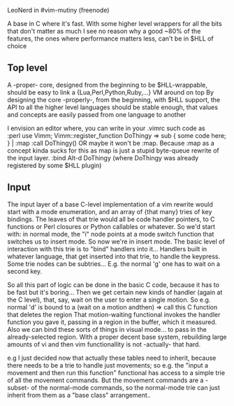 LeoNerd in #vim-mutiny (freenode)


A base in C where it's fast. With some higher level wrappers for all the bits
that don't matter as much I see no reason why a good ~80% of the features, the
ones where performance matters less, can't be in $HLL of choice

Top level
---------
A -proper- core, designed from the beginning to be $HLL-wrappable, should be
easy to link a {Lua,Perl,Python,Ruby,...} VM around on top By designing the core
-properly-, from the beginning, with $HLL support, the API to all the higher
level languages should be stable enough, that values and concepts are easily
passed from one language to another

I envision an editor where, you can write in your .vimrc such code as   
  :perl use Vimm; Vimm::register_function DoThingy => sub { some code here; } | :map <Alt-d> :call DoThingy()
OR maybe it won't be :map. Because :map as a concept kinda sucks for this as map
is just a stupid byte-queue rewrite of the input layer.
  :bind Alt-d DoThingy 
  (where DoThingy was already registered by some $HLL plugin)

Input
-----
The input layer of a base C-level implementation of a vim rewrite would start
with a mode enumeration, and an array of {that many} tries of key bindings.  The
leaves of that trie would all be code handler pointers, to C functions or Perl
closures or Python callables or whatever.  So we'd start with: in normal mode,
the "i" node points at a mode switch function that switches us to
insert mode. So now we're in insert mode.  The basic level of
interaction with this trie is to "bind" handlers into it... Handlers
built in whatever language, that get inserted into that trie, to handle
the keypress.  Some trie nodes can be subtries... E.g. the normal 'g'
one has to wait on a second key.

So all this part of logic can be done in the basic C code, because it has to be
fast but it's boring...  Then we get certain new kinds of handler (again at the
        C level), that, say, wait on the user to enter a single motion.  So e.g.
normal 'd' is bound to a (wait on a motion andthen) => call this C function that
deletes the region That motion-waiting functional invokes the handler function
you gave it, passing in a region in the buffer, which it measured.  Also we can
bind these sorts of things in visual mode... to pass in the already-selected
region.  With a proper decent base system, rebuilding large amounts of vi and
then vim functionallity is not -actually- that hard.

e.g I just decided now that actually these tables need to inherit, because there
needs to be a trie to handle just movements; so e.g. the "input a movement and
then run this function" functional has access to a simple trie of all the
movement commands.  But the movement commands are a -subset- of the normal-mode
commands, so the normal-mode trie can just inherit from them as a "base class"
arrangement..
